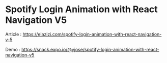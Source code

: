 # Spotify Login Animation with React Navigation V5

Article : https://elazizi.com/spotify-login-animation-with-react-navigation-v-5

Demo : https://snack.expo.io/@yjose/spotify-login-animation-with-react-navigation-v5
